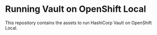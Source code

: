# Running Vault on OpenShift Local

This repository contains the assets to run HashiCorp Vault on OpenShift Local.
